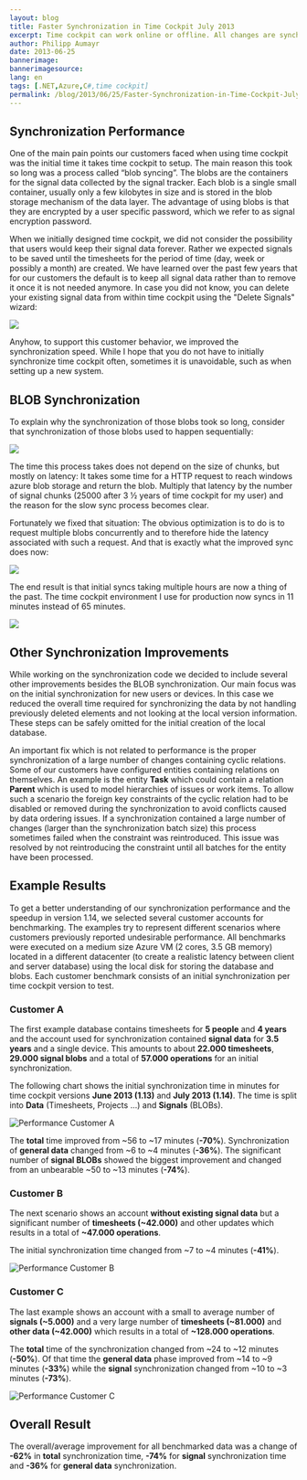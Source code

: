 ```yaml
---
layout: blog
title: Faster Synchronization in Time Cockpit July 2013
excerpt: Time cockpit can work online or offline. All changes are synchronized to a local database for offline use. For the next version (July 2013, 1.14) we have dramatically improved the performance when syncing large amounts of signal data, greatly reducing initial synchronization times for new users or devices.
author: Philipp Aumayr
date: 2013-06-25
bannerimage: 
bannerimagesource: 
lang: en
tags: [.NET,Azure,C#,time cockpit]
permalink: /blog/2013/06/25/Faster-Synchronization-in-Time-Cockpit-July-2013
---
```


<h2>Synchronization Performance</h2><p>One of the main pain points our customers faced when using time cockpit was the initial time it takes time cockpit to setup. The main reason this took so long was a process called “blob syncing”. The blobs are the containers for the signal data collected by the signal tracker. Each blob is a single small container, usually only a few kilobytes in size and is stored in the blob storage mechanism of the data layer. The advantage of using blobs is that they are encrypted by a user specific password, which we refer to as signal encryption password.</p><p>When we initially designed time cockpit, we did not consider the possibility that users would keep their signal data forever. Rather we expected signals to be saved until the timesheets for the period of time (day, week or possibly a month) are created. We have learned over the past few years that for our customers the default is to keep all signal data rather than to remove it once it is not needed anymore. In case you did not know, you can delete your existing signal data from within time cockpit using the "Delete Signals" wizard:</p><p>
  <img src="{{site.baseurl}}/content/images/blog/2013/06/blob-sync-delete-signals.png" />
</p><p>Anyhow, to support this customer behavior, we improved the synchronization speed. While I hope that you do not have to initially synchronize time cockpit often, sometimes it is unavoidable, such as when setting up a new system.</p><h2>BLOB Synchronization</h2><p>To explain why the synchronization of those blobs took so long, consider that synchronization of those blobs used to happen sequentially:</p><p>
  <img src="{{site.baseurl}}/content/images/blog/2013/06/blob-sync-sequential.PNG" />
</p><p>The time this process takes does not depend on the size of chunks, but mostly on latency: It takes some time for a HTTP request to reach windows azure blob storage and return the blob. Multiply that latency by the number of signal chunks (25000 after 3 ½ years of time cockpit for my user) and the reason for the slow sync process becomes clear.</p><p>Fortunately we fixed that situation: The obvious optimization is to do is to request multiple blobs concurrently and to therefore hide the latency associated with such a request. And that is exactly what the improved sync does now:</p><p>
  <img src="{{site.baseurl}}/content/images/blog/2013/06/blob-sync-parallel.PNG" />
</p><p>The end result is that initial syncs taking multiple hours are now a thing of the past. The time cockpit environment I use for production now syncs in 11 minutes instead of 65 minutes.</p><p>
  <img src="{{site.baseurl}}/content/images/blog/2013/06/blob-sync-improvement.png" />
</p><h2>Other Synchronization Improvements</h2><p>While working on the synchronization code we decided to include several other improvements besides the BLOB synchronization. Our main focus was on the initial synchronization for new users or devices. In this case we reduced the overall time required for synchronizing the data by not handling previously deleted elements and not looking at the local version information. These steps can be safely omitted for the initial creation of the local database.</p><p>An important fix which is not related to performance is the proper synchronization of a large number of changes containing cyclic relations. Some of our customers have configured entities containing relations on themselves. An example is the entity <strong>Task</strong> which could contain a relation <strong>Parent</strong> which is used to model hierarchies of issues or work items. To allow such a scenario the foreign key constraints of the cyclic relation had to be disabled or removed during the synchronization to avoid conflicts caused by data ordering issues. If a synchronization contained a large number of changes (larger than the synchronization batch size) this process sometimes failed when the constraint was reintroduced. This issue was resolved by not reintroducing the constraint until all batches for the entity have been processed.</p><h2>Example Results</h2><p>To get a better understanding of our synchronization performance and the speedup in version 1.14, we selected several customer accounts for benchmarking. The examples try to represent different scenarios where customers previously reported undesirable performance. All benchmarks were executed on a medium size Azure VM (2 cores, 3.5 GB memory) located in a different datacenter (to create a realistic latency between client and server database) using the local disk for storing the database and blobs. Each customer benchmark consists of an initial synchronization per time cockpit version to test.</p><h3>Customer A</h3><p>The first example database contains timesheets for <strong>5 people</strong> and <strong>4 years</strong> and the account used for synchronization contained <strong>signal data</strong> for <strong>3.5 years</strong> and a single device. This amounts to about <strong>22.000 timesheets</strong>, <strong>29.000 signal blobs</strong> and a total of <strong>57.000 operations</strong> for an initial synchronization.</p><p>The following chart shows the initial synchronization time in minutes for time cockpit versions <strong>June 2013 (1.13)</strong> and <strong>July 2013 (1.14)</strong>. The time is split into <strong>Data</strong> (Timesheets, Projects ...) and <strong>Signals</strong> (BLOBs).</p><p>
  <img src="{{site.baseurl}}/content/images/blog/2013/06/SyncPerfCustomerA.png" title="Performance Customer A" />
</p><p>The <strong>total</strong> time improved from ~56 to ~17 minutes (<strong>-70%</strong>). Synchronization of <strong>general data</strong> changed from ~6 to ~4 minutes (<strong>-36%</strong>). The significant number of <strong>signal BLOBs</strong> showed the biggest improvement and changed from an unbearable ~50 to ~13 minutes (<strong>-74%</strong>).</p><h3>Customer B</h3><p>The next scenario shows an account <strong>without existing signal data</strong> but a significant number of <strong>timesheets (~42.000)</strong> and other updates which results in a total of <strong>~47.000 operations</strong>.</p><p>The initial synchronization time changed from ~7 to ~4 minutes (<strong>-41%</strong>).</p><p>
  <img src="{{site.baseurl}}/content/images/blog/2013/06/SyncPerfCustomerB.png" title="Performance Customer B" />
</p><h3>Customer C</h3><p>The last example shows an account with a small to average number of <strong>signals (~5.000)</strong> and a very large number of <strong>timesheets (~81.000)</strong> and <strong>other data (~42.000)</strong> which results in a total of <strong>~128.000 operations</strong>.</p><p>The <strong>total</strong> time of the synchronization changed from ~24 to ~12 minutes (<strong>-50%</strong>). Of that time the <strong>general data</strong> phase improved from ~14 to ~9 minutes (<strong>-33%</strong>) while the <strong>signal</strong> synchronization changed from ~10 to ~3 minutes (<strong>-73%</strong>).</p><p>
  <img src="{{site.baseurl}}/content/images/blog/2013/06/SyncPerfCustomerC.png" title="Performance Customer C" />
</p><h2>Overall Result</h2><p>The overall/average improvement for all benchmarked data was a change of <strong>-62%</strong> in <strong>total</strong> synchronization time, <strong>-74%</strong> for <strong>signal</strong> synchronization time and <strong>-36%</strong> for <strong>general data</strong> synchronization.</p>